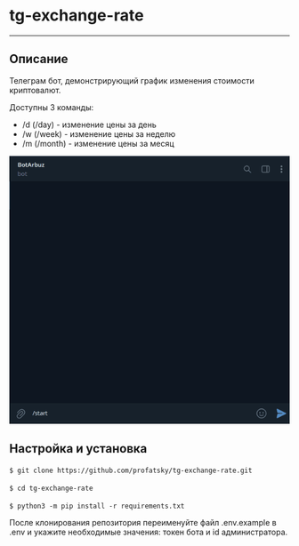<h1>tg-exchange-rate</h1>
<hr>
<h2>Описание</h2>
<p>Телеграм бот, демонстрирующий график изменения стоимости криптовалют.</p>
Доступны 3 команды:
<ul>
    <li>/d (/day) - изменение цены за день</li>
    <li>/w (/week) - изменение цены за неделю</li>
    <li>/m (/month) - изменение цены за месяц</li>
</ul>
<img src="assets/gifs/rate.gif">

<h2>Настройка и установка</h2>

```
$ git clone https://github.com/profatsky/tg-exchange-rate.git

$ cd tg-exchange-rate

$ python3 -m pip install -r requirements.txt
```
После клонирования репозитория переименуйте файл .env.example в .env и укажите необходимые
значения: токен бота и id администратора.

